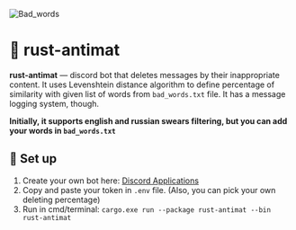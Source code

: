 
![Bad_words](https://cdn.discordapp.com/attachments/695563421491396728/1121958530551922769/rustacean-badwords.png)

# 🤬 rust-antimat
**rust-antimat** — discord bot that deletes messages by their inappropriate content. It uses Levenshtein distance algorithm to define percentage of similarity with given list of words from `bad_words.txt` file. It has a message logging system, though.

**Initially, it supports english and russian swears filtering, but you can add your words in `bad_words.txt`**

## 🔧 Set up
1. Create your own bot here: [Discord Applications](https://discord.com/developers/applications)
2. Copy and paste your token in `.env` file. (Also, you can pick your own deleting percentage)
3. Run in cmd/terminal: `cargo.exe run --package rust-antimat --bin rust-antimat`